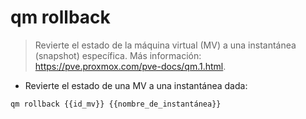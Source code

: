 # qm rollback

> Revierte el estado de la máquina virtual (MV) a una instantánea (snapshot) específica.
> Más información: <https://pve.proxmox.com/pve-docs/qm.1.html>.

- Revierte el estado de una MV a una instantánea dada:

`qm rollback {{id_mv}} {{nombre_de_instantánea}}`
